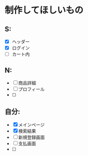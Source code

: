 <!-- UMLの定義は使いたいstate（くくり）の中で定義すること
でないと外に飛び出る

stateの作成
名前:状態　(コロンを詰める)

stateの使用
名前(スペース):状態(名前側に必ずスペースを入れること) -->

# 制作してほしいもの
## S:
- [x] ヘッダー
- [x] ログイン
- [ ] カート内

## N:
- [ ] 商品詳細
- [ ] プロフィール
- [ ] 

## 自分:
- [x] メインページ
- [x] 検索結果
- [ ] 新規登録画面
- [ ] 支払画面
- [ ] 